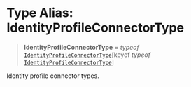 # Type Alias: IdentityProfileConnectorType

> **IdentityProfileConnectorType** = *typeof* [`IdentityProfileConnectorType`](../variables/IdentityProfileConnectorType.md)\[keyof *typeof* [`IdentityProfileConnectorType`](../variables/IdentityProfileConnectorType.md)\]

Identity profile connector types.

